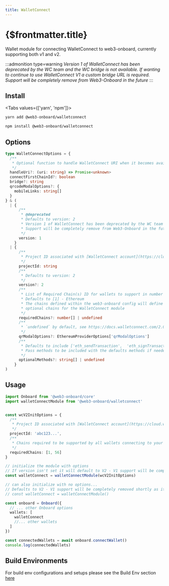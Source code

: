 ```yaml
---
title: WalletConnect
---
```


# {$frontmatter.title}

Wallet module for connecting WalletConnect to web3-onboard, currently supporting both v1 and v2.

:::admonition type=warning
_Version 1 of WalletConnect has been deprecated by the WC team and the WC bridge is not available. If wanting to continue to use WalletConnect V1 a custom bridge URL is required. Support will be completely remove from Web3-Onboard in the future_
:::

## Install

<Tabs values={['yarn', 'npm']}>
<TabPanel value="yarn">

```sh copy
yarn add @web3-onboard/walletconnect
```

  </TabPanel>
  <TabPanel value="npm">

```sh copy
npm install @web3-onboard/walletconnect
```

  </TabPanel>
</Tabs>

## Options

```typescript
type WalletConnectOptions = {
  /**
   * Optional function to handle WalletConnect URI when it becomes available
   */
  handleUri?: (uri: string) => Promise<unknown>
  connectFirstChainId?: boolean
  bridge?: string
  qrcodeModalOptions?: {
    mobileLinks: string[]
  }
} & (
  | {
      /**
       * @deprecated
       * Defaults to version: 2
       * Version 1 of WalletConnect has been deprecated by the WC team and the WC bridge is not available
       * Support will be completely remove from Web3-Onboard in the future
       */
      version: 1
    }
  | {
      /**
       * Project ID associated with [WalletConnect account](https://cloud.walletconnect.com)
       */
      projectId: string
      /**
       * Defaults to version: 2
       */
      version?: 2
      /**
       * List of Required Chain(s) ID for wallets to support in number format (integer or hex)
       * Defaults to [1] - Ethereum
       * The chains defined within the web3-onboard config will define the
       * optional chains for the WalletConnect module
       */
      requiredChains?: number[] | undefined
      /**
       * `undefined` by default, see https://docs.walletconnect.com/2.0/web/walletConnectModal/options
       */
      qrModalOptions?: EthereumProviderOptions['qrModalOptions']
      /**
       * Defaults to include ['eth_sendTransaction',  'eth_signTransaction',  'personal_sign',  'eth_sign',  'eth_signTypedData',  'eth_signTypedData_v4']
       * Pass methods to be included with the defaults methods if needed - see https://docs.walletconnect.com/2.0/web/walletConnectModal/options
       */
      optionalMethods?: string[] | undefined
    }
)
```

## Usage

```typescript
import Onboard from '@web3-onboard/core'
import walletConnectModule from '@web3-onboard/walletconnect'


const wcV2InitOptions = {
  /**
   * Project ID associated with [WalletConnect account](https://cloud.walletconnect.com)
   */
  projectId: 'abc123...',
  /**
   * Chains required to be supported by all wallets connecting to your DApp
   */
  requiredChains: [1, 56]
}

// initialize the module with options
// If version isn't set it will default to V2 - V1 support will be completely removed shortly as it is deprecated
const walletConnect = walletConnectModule(wcV2InitOptions)

// can also initialize with no options...
// Defaults to V2 - V1 support will be completely removed shortly as it is deprecated
// const walletConnect = walletConnectModule()

const onboard = Onboard({
  // ... other Onboard options
  wallets: [
    walletConnect
    //... other wallets
  ]
})

const connectedWallets = await onboard.connectWallet()
console.log(connectedWallets)
```

## Build Environments

For build env configurations and setups please see the Build Env section [here](/docs/modules/core#build-environments)
